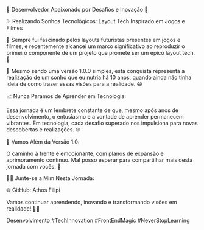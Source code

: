 
🚀 Desenvolvedor Apaixonado por Desafios e Inovação 🚀

✨ Realizando Sonhos Tecnológicos: Layout Tech Inspirado em Jogos e Filmes

🌟 Sempre fui fascinado pelos layouts futuristas presentes em jogos e filmes, e recentemente alcancei um marco significativo ao reproduzir o primeiro componente de um projeto que promete ser um épico layout tech. 🚀

🔧 Mesmo sendo uma versão 1.0.0 simples, esta conquista representa a realização de um sonho que eu nutria há 10 anos, quando ainda não tinha ideia de como trazer essas visões para a realidade. 😄

📈 Nunca Paramos de Aprender em Tecnologia:

Essa jornada é um lembrete constante de que, mesmo após anos de desenvolvimento, o entusiasmo e a vontade de aprender permanecem vibrantes. Em tecnologia, cada desafio superado nos impulsiona para novas descobertas e realizações. 🌐

🚀 Vamos Além da Versão 1.0:

O caminho à frente é emocionante, com planos de expansão e aprimoramento contínuo. Mal posso esperar para compartilhar mais desta jornada com vocês. 🌈

👨‍💻 Junte-se a Mim Nesta Jornada:

🌐 GitHub: Athos Filipi

Vamos continuar aprendendo, inovando e transformando visões em realidade! 🚀🌟

Desenvolvimento #TechInnovation #FrontEndMagic #NeverStopLearning